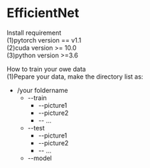 # EfficientNet
Install requirement  
(1)pytorch version == v1.1  
(2)cuda version >= 10.0  
(3)python version >=3.6  

How to train your owe data  
(1)Pepare your data, make the directory list as: 
   * /your foldername  
       * --train  
         * --picture1  
         * --picture2  
         * -- ...  
       * --test  
         * --picture1  
         * --picture2  
         * -- ...  
       * --model  

